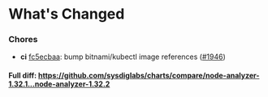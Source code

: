 # What's Changed

### Chores
- **ci** [fc5ecbaa](https://github.com/sysdiglabs/charts/commit/fc5ecbaaee10ec74f09a77a40be626f34e7dd292): bump bitnami/kubectl image references ([#1946](https://github.com/sysdiglabs/charts/issues/1946))
#### Full diff: https://github.com/sysdiglabs/charts/compare/node-analyzer-1.32.1...node-analyzer-1.32.2
